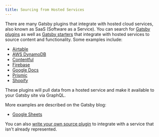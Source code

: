 ```yaml
---
title: Sourcing from Hosted Services
---
```


There are many Gatsby plugins that integrate with hosted cloud services, also known as SaaS (Software as a Service). You can search for [Gatsby plugins](/plugins) as well as [Gatsby starters](/starters) that integrate with hosted services to source content and functionality. Some examples include:

- [Airtable](/packages/gatsby-source-airtable)
- [AWS DynamoDB](/packages/gatsby-source-dynamodb)
- [Contentful](/packages/gatsby-source-contentful)
- [Firebase](/packages/gatsby-source-firebase)
- [Google Docs](/packages/gatsby-source-google-docs)
- [Prismic](/packages/gatsby-source-prismic-graphql)
- [Shopify](/packages/gatsby-source-shopify)

These plugins will pull data from a hosted service and make it available to your Gatsby site via GraphQL.

More examples are described on the Gatsby blog:

- [Google Sheets](/blog/2019-07-23-google-sheets-gatsby-acroyoga-video-explorer)

You can also [write your own source plugin](/docs/creating-a-source-plugin) to integrate with a service that isn't already represented.
